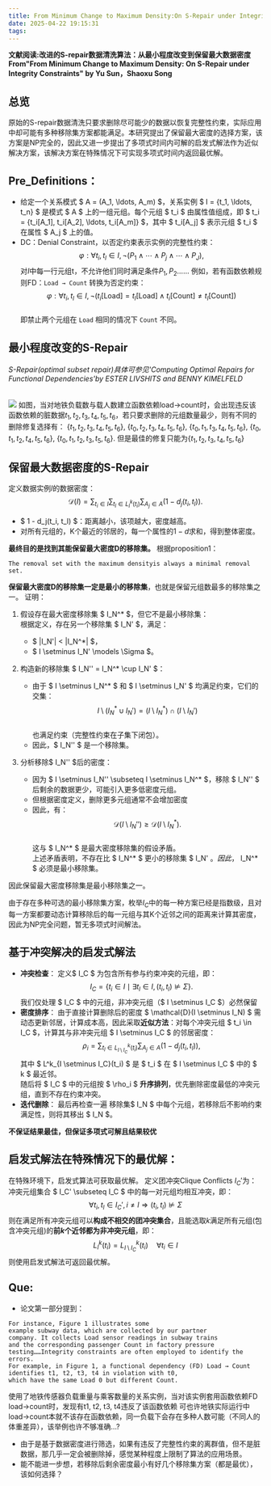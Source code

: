 ```yaml
---
title: From Minimum Change to Maximum Density:On S-Repair under Integrity Constraints
date: 2025-04-22 19:15:31
tags:
---
```

**文献阅读:改进的S-repair数据清洗算法：从最小程度改变到保留最大数据密度**
**From"From Minimum Change to Maximum Density: On S-Repair under Integrity Constraints" by Yu Sun，Shaoxu Song**
## 总览
原始的S-repair数据清洗只要求删除尽可能少的数据以恢复完整性约束，实际应用中却可能有多种移除集方案都能满足。本研究提出了保留最大密度的选择方案，该方案是NP完全的，因此又进一步提出了多项式时间内可解的启发式解法作为近似解决方案，该解决方案在特殊情况下可实现多项式时间内返回最优解。
## Pre_Definitions：
* 给定一个关系模式 $ A = (A_1, \ldots, A_m) $，关系实例 $ I = \{t_1, \ldots, t_n\} $ 是模式 $ A $ 上的一组元组。每个元组 $ t_i $ 由属性值组成，即 $ t_i = \{t_i[A_1], t_i[A_2], \ldots, t_i[A_m]\} $，其中 $ t_i[A_j] $ 表示元组 $ t_i $ 在属性 $ A_j $ 上的值。
* DC：Denial Constraint，以否定约束表示实例的完整性约束：
  $$
  \varphi: \forall t_i, t_l \in I, \neg(P_1 \land \cdots \land P_j \land \cdots \land P_J),
  $$
对$I$中每一行元组t，不允许他们同时满足条件$P_1,P_2……$
例如，若有函数依赖规则FD：`Load → Count`
转换为否定约束：  
  $$
  \varphi: \forall t_i, t_l \in I, \neg(t_i[\text{Load}] = t_l[\text{Load}] \land t_i[\text{Count}] \neq t_l[\text{Count}])
  $$  
即禁止两个元组在 `Load` 相同的情况下 `Count` 不同。  
## 最小程度改变的S-Repair
###### S-Repair(optimal subset repair)具体可参见'Computing Optimal Repairs for Functional Dependencies'by ESTER LIVSHITS and BENNY KIMELFELD
![](/images/load-count.png)
如图，当对地铁负载数与载人数建立函数依赖load->count时，会出现违反该函数依赖的脏数据$t_1, t_2, t_3, t_4, t_5, t_6$，若只要求删除的元组数量最少，则有不同的删除修复选择有：
{$t_1, t_2, t_3, t_4, t_5, t_6$},
 {$t_0, t_2, t_3, t_4, t_5, t_6$}, 
 {$t_0, t_1, t_3, t_4, t_5, t_6$}, 
 {$t_0, t_1, t_2, t_4, t_5, t_6$}, 
 {$t_0, t_1, t_2, t_3, t_5, t_6$}.
但是最佳的修复只能为{$t_1, t_2, t_3, t_4, t_5, t_6$}
## 保留最大数据密度的S-Repair
定义数据实例$I$的数据密度：
$$
  \mathcal{D}(I) = \sum_{t_i \in I} \sum_{t_l \in L^k_I(t_i)} \sum_{A_j \in A} (1 - d_j(t_i, t_l)).
  $$  
  - $ 1 - d_j(t_i, t_l) $：距离越小，该项越大，密度越高。  
  - 对所有元组的，K个最近的邻居的，每一个属性的$1-d$求和，得到整体密度。

**最终目的是找到其能保留最大密度D的移除集。**
根据proposition1：
```
The removal set with the maximum densityis always a minimal removal set.
```
**保留最大密度D的移除集一定是最小的移除集**，也就是保留元组数最多的移除集之一。
证明：
  1. 假设存在最大密度移除集 $ I_N^* $，但它不是最小移除集：  
     根据定义，存在另一个移除集 $ I_N' $，满足：  
     - $ |I_N'| < |I_N^*| $，  
     - $ I \setminus I_N' \models \Sigma $。

  2. 构造新的移除集 $ I_N'' = I_N^* \cup I_N' $：  
     - 由于 $ I \setminus I_N^* $ 和 $ I \setminus I_N' $ 均满足约束，它们的交集：  
       $$
       I \setminus (I_N^* \cup I_N') = (I \setminus I_N^*) \cap (I \setminus I_N') 
       $$  
       也满足约束（完整性约束在子集下闭包）。  
     - 因此，$ I_N'' $ 是一个移除集。

  3. 分析移除$ I_N'' $后的密度：  
     - 因为 $ I \setminus I_N'' \subseteq I \setminus I_N^* $，移除 $ I_N'' $ 后剩余的数据更少，可能引入更多低密度元组。  
     - 但根据密度定义，删除更多元组通常不会增加密度
     - 因此，有：  
       $$
       \mathcal{D}(I \setminus I_N'') \geq \mathcal{D}(I \setminus I_N^*).
       $$  
       这与 $ I_N^* $ 是最大密度移除集的假设矛盾。  
     上述矛盾表明，不存在比 $ I_N^* $ 更小的移除集 $ I_N' $。因此，$ I_N^* $ 必须是最小移除集。

因此保留最大密度移除集是最小移除集之一。

由于存在多种可选的最小移除集方案，枚举$I_C$中的每一种方案已经是指数级，且对每一方案都要动态计算移除后的每一元组与其K个近邻之间的距离来计算其密度，因此为NP完全问题，暂无多项式时间解法。
## 基于冲突解决的启发式解法
* **冲突检查**：
 定义$ I_C $ 为包含所有参与约束冲突的元组，即：  
  $$
  I_C = \{ t_i \in I \mid \exists t_l \in I, (t_i, t_l) \not\models \Sigma\}.
  $$
  我们仅处理 $ I_C $ 中的元组，非冲突元组（$ I \setminus I_C $）必然保留
* **密度排序**：
  由于直接计算删除后的密度 $ \mathcal{D}(I \setminus I_N) $ 需动态更新邻居，计算成本高，因此采取**近似方法**：对每个冲突元组 $ t_i \in I_C $，计算其与非冲突元组 $ I \setminus I_C $ 的邻居密度：  
  $$
  \rho_i = \sum_{t_l \in L^k_{I \setminus I_C}(t_i)} \sum_{A_j \in A} (1 - d_j(t_i, t_l)),
  $$
  其中 $ L^k_{I \setminus I_C}(t_i) $ 是 $ t_i $ 在 $ I \setminus I_C $ 中的 $ k $ 最近邻。  
随后将 $ I_C $ 中的元组按 $ \rho_i $ **升序排列**，优先删除密度最低的冲突元组，直到不存在约束冲突。
* **迭代删除**：
最后再检查一遍 移除集$ I_N $ 中每个元组，若移除后不影响约束满足性，则将其移出 $ I_N $。

**不保证结果最佳，但保证多项式可解且结果较优**
## 启发式解法在特殊情况下的最优解：
在特殊环境下，启发式算法可获取最优解。
定义团冲突Clique Conflicts $I_C'$为：
冲突元组集合 $ I_C' \subseteq I_C $ 中的每一对元组均相互冲突，即：
  $$
  \forall t_i, t_l \in I_C', i \neq l \Rightarrow (t_i, t_l) \not\models \Sigma
  $$
则在满足所有冲突元组可以**构成不相交的团冲突集合**，且能选取$k$满足所有元组(包含冲突元组)的**前$k$个近邻都为非冲突元组**，即：
$$
  L_I^k(t_i) = L_{I \setminus I_C}^k(t_i) \quad \forall t_i \in I
  $$
则使用启发式解法可返回最优解。
## Que:
* 论文第一部分提到：
```
For instance, Figure 1 illustrates some
example subway data, which are collected by our partner
company. It collects Load sensor readings in subway trains
and the corresponding passenger Count in factory pressure
testing……Integrity constraints are often employed to identify the errors.
For example, in Figure 1, a functional dependency (FD) Load → Count 
identifies t1, t2, t3, t4 in violation with t0,
which have the same Load 0 but different Count.
```
使用了地铁传感器负载重量与乘客数量的关系实例，当对该实例套用函数依赖FD load->count时，发现有t1, t2, t3, t4违反了该函数依赖
可也许地铁实际运行中load->count本就不该存在函数依赖，同一负载下会存在多种人数可能（不同人的体重差异），该举例也许不够准确...?
* 由于是基于数据密度进行筛选，如果有违反了完整性约束的离群值，但不是脏数据，那几乎一定会被删除掉，感觉某种程度上限制了算法的应用场景。
* 能不能进一步想，若移除后剩余密度最小有好几个移除集方案（都是最优），该如何选择？